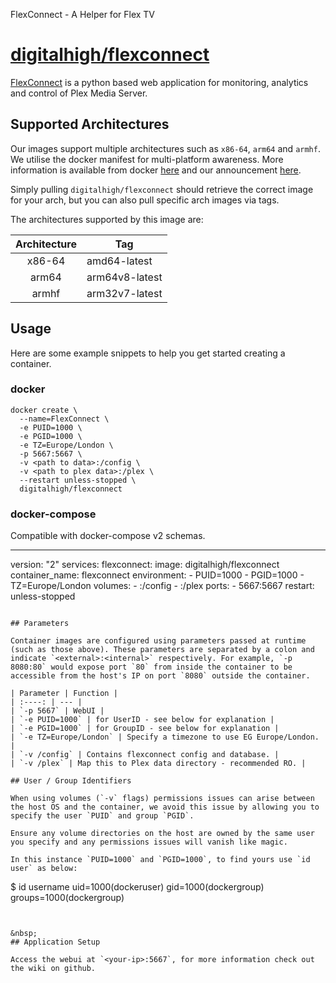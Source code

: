 FlexConnect - A Helper for Flex TV
 
# [digitalhigh/flexconnect](https://github.com/d8ahazard/docker-flexconnect)

[FlexConnect](http://github.com/d8ahazard/docker-flexconnect) is a python based web application for monitoring, analytics and control of Plex Media Server.


## Supported Architectures

Our images support multiple architectures such as `x86-64`, `arm64` and `armhf`. We utilise the docker manifest for multi-platform awareness. More information is available from docker [here](https://github.com/docker/distribution/blob/master/docs/spec/manifest-v2-2.md#manifest-list) and our announcement [here](https://blog.digitalhigh.io/2019/02/21/the-lsio-pipeline-project/). 

Simply pulling `digitalhigh/flexconnect` should retrieve the correct image for your arch, but you can also pull specific arch images via tags.

The architectures supported by this image are:

| Architecture | Tag |
| :----: | --- |
| x86-64 | amd64-latest |
| arm64 | arm64v8-latest |
| armhf | arm32v7-latest |

## Usage

Here are some example snippets to help you get started creating a container.

### docker

```
docker create \
  --name=FlexConnect \
  -e PUID=1000 \
  -e PGID=1000 \
  -e TZ=Europe/London \
  -p 5667:5667 \
  -v <path to data>:/config \
  -v <path to plex data>:/plex \
  --restart unless-stopped \
  digitalhigh/flexconnect
```


### docker-compose

Compatible with docker-compose v2 schemas.

---
version: "2"
services:
  flexconnect:
    image: digitalhigh/flexconnect
    container_name: flexconnect
    environment:
      - PUID=1000
      - PGID=1000
      - TZ=Europe/London
    volumes:
      - <path to data>:/config
      - <path to plex data>:/plex
    ports:
      - 5667:5667
    restart: unless-stopped
```

## Parameters

Container images are configured using parameters passed at runtime (such as those above). These parameters are separated by a colon and indicate `<external>:<internal>` respectively. For example, `-p 8080:80` would expose port `80` from inside the container to be accessible from the host's IP on port `8080` outside the container.

| Parameter | Function |
| :----: | --- |
| `-p 5667` | WebUI |
| `-e PUID=1000` | for UserID - see below for explanation |
| `-e PGID=1000` | for GroupID - see below for explanation |
| `-e TZ=Europe/London` | Specify a timezone to use EG Europe/London. |
| `-v /config` | Contains flexconnect config and database. |
| `-v /plex` | Map this to Plex data directory - recommended RO. |

## User / Group Identifiers

When using volumes (`-v` flags) permissions issues can arise between the host OS and the container, we avoid this issue by allowing you to specify the user `PUID` and group `PGID`.

Ensure any volume directories on the host are owned by the same user you specify and any permissions issues will vanish like magic.

In this instance `PUID=1000` and `PGID=1000`, to find yours use `id user` as below:

```
  $ id username
    uid=1000(dockeruser) gid=1000(dockergroup) groups=1000(dockergroup)
```


&nbsp;
## Application Setup

Access the webui at `<your-ip>:5667`, for more information check out the wiki on github.